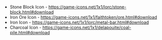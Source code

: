 * Stone Block Icon - https://game-icons.net/1x1/lorc/stone-block.html#download
* Iron Ore Icon - https://game-icons.net/1x1/faithtoken/ore.html#download
* Iron Icon - https://game-icons.net/1x1/lorc/metal-bar.html#download
* Charcoal Icon - https://game-icons.net/1x1/delapouite/coal-pile.html#download